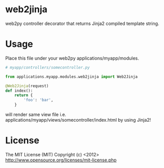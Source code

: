 web2jinja
=========

web2py controller decorator that returns Jinja2 compiled template string.

Usage
=====
Place this file under your web2py applications/myapp/modules.

```python
# myapp/controllers/somecontroller.py

from applications.myapp.modules.web2jinja import Web2Jinja

@Web2Jinja(request)
def index():
    return {
        'foo': 'bar',
    }
```

will render same view file i.e. applications/myapp/views/somecontroller/index.html
by using Jinja2!

License
=======
The MIT License (MIT)
Copyright (c) <2012> <Roy Enjoy a.k.a. kirpit>
http://www.opensource.org/licenses/mit-license.php

